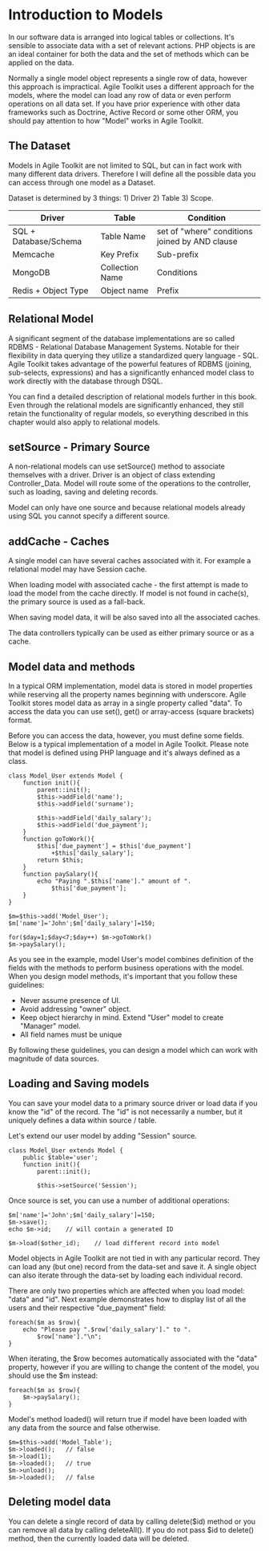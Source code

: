 # Introduction to Models

In our software data is arranged into logical tables or collections. It's sensible to associate data with a set of relevant actions. PHP objects is are an ideal container for both the data and the set of methods which can be applied on the data.Normally a single model object represents a single row of data, however this approach is impractical. Agile Toolkit uses a different approach for the models, where the model can load any row of data or even perform operations on all data set. If you have prior experience with other data frameworks such as Doctrine, Active Record or some other ORM, you should pay attention to how "Model" works in Agile Toolkit.## The Dataset	Models in Agile Toolkit are not limited to SQL, but can in fact work with many different data drivers. Therefore I will define all the possible data you can access through one model as a Dataset.Dataset is determined by 3 things: 1) Driver 2) Table 3) Scope.Driver | Table | Condition
| ------------ | ------------- | ------------ |
SQL + Database/Schema | Table Name | set of "where" conditions joined by AND clause
Memcache | Key Prefix | Sub-prefix
MongoDB|Collection Name | Conditions
Redis + Object Type | Object name | Prefix


## Relational Model
A significant segment of the database implementations are so called RDBMS - Relational Database Management Systems. Notable for their flexibility in data querying they utilize a standardized query language - SQL. Agile Toolkit takes advantage of the powerful features of RDBMS (joining, sub-selects, expressions) and has a significantly enhanced model class to work directly with the database through DSQL.You can find a detailed description of relational models further in this book. Even through the relational models are significantly enhanced, they still retain the functionality of regular models, so everything described in this chapter would also apply to relational models.## setSource - Primary Source	A non-relational models can use setSource() method to associate themselves with a driver. Driver is an object of class extending Controller_Data. Model will route some of the operations to the controller, such as loading, saving and deleting records.Model can only have one source and because relational models already using SQL you cannot specify a different source.

## addCache - Caches	A single model can have several caches associated with it. For example a relational model may have Session cache.When loading model with associated cache - the first attempt is made to load the model from the cache directly. If model is not found in cache(s), the primary source is used as a fall-back.When saving model data, it will be also saved into all the associated caches.The data controllers typically can be used as either primary source or as a cache.## Model data and methods	In a typical ORM implementation, model data is stored in model properties while reserving all the property names beginning with underscore. Agile Toolkit stores model data as array in a single property called "data". To access the data you can use set(), get() or array-access (square brackets) format.Before you can access the data, however, you must define some fields. Below is a typical implementation of a model in Agile Toolkit. Please note that model is defined using PHP language and it's always defined as a class.```class Model_User extends Model {	function init(){		parent::init();		$this->addField('name');		$this->addField('surname'); 		$this->addField('daily_salary');		$this->addField('due_payment');	}	function goToWork(){		$this['due_payment'] = $this['due_payment']			+$this['daily_salary'];		return $this;	}	function paySalary(){		echo "Paying ".$this['name']." amount of ".			$this['due_payment'];	}} $m=$this->add('Model_User');$m['name']='John';$m['daily_salary']=150; for($day=1;$day<7;$day++) $m->goToWork()$m->paySalary();
```

As you see in the example, model User's model combines definition of the fields with the methods to perform business operations with the model. When you design model methods, it's important that you follow these guidelines:* Never assume presence of UI.* Avoid addressing "owner" object.* Keep object hierarchy in mind. Extend "User" model to create "Manager" model.* All field names must be uniqueBy following these guidelines, you can design a model which can work with magnitude of data sources.## Loading and Saving models	You can save your model data to a primary source driver or load data if you know the "id" of the record. The "id" is not necessarily a number, but it uniquely defines a data within source / table.Let's extend our user model by adding "Session" source.```class Model_User extends Model {	public $table='user';	function init(){		parent::init(); 				$this->setSource('Session');
```	
Once source is set, you can use a number of additional operations:```$m['name']='John';$m['daily_salary']=150;$m->save();echo $m->id;	// will contain a generated ID $m->load($other_id);	// load different record into model
```

Model objects in Agile Toolkit are not tied in with any particular record. They can load any (but one) record from the data-set and save it. A single object can also iterate through the data-set by loading each individual record.There are only two properties which are affected when you load model: "data" and "id". Next example demonstrates how to display list of all the users and their respective "due_payment" field:```
foreach($m as $row){	echo "Please pay ".$row['daily_salary']." to ".		$row['name']."\n";}
```

When iterating, the $row becomes automatically associated with the "data" property, however if you are willing to change the content of the model, you should use the $m instead:```foreach($m as $row){	$m->paySalary();}
```

Model's method loaded() will return true if model have been loaded with any data from the source and false otherwise.```$m=$this->add('Model_Table');$m->loaded();	// false$m->load(1);$m->loaded();	// true$m->unload();$m->loaded();	// false
```


## Deleting model data	You can delete a single record of data by calling delete($id) method or you can remove all data by calling deleteAll(). If you do not pass $id to delete() method, then the currently loaded data will be deleted.
